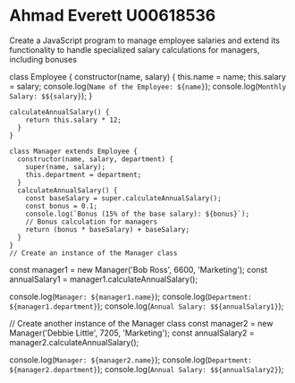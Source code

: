 # Ahmad Everett U00618536
Create a JavaScript program to manage employee salaries and extend its functionality to handle specialized salary calculations for managers, including bonuses

class Employee {
    constructor(name, salary) {
      this.name = name;
      this.salary = salary;
      console.log(`Name of the Employee: ${name}`);
      console.log(`Monthly Salary: $${salary}`);
    }

    calculateAnnualSalary() {
        return this.salary * 12;
      }
    }
    
    class Manager extends Employee {
      constructor(name, salary, department) {
        super(name, salary);
        this.department = department;
      }
      calculateAnnualSalary() {
        const baseSalary = super.calculateAnnualSalary();
        const bonus = 0.1; 
        console.log(`Bonus (15% of the base salary): ${bonus}`);
        // Bonus calculation for managers
        return (bonus * baseSalary) + baseSalary;
      }
    }
    // Create an instance of the Manager class
const manager1 = new Manager('Bob Ross', 6600, 'Marketing');
const annualSalary1 = manager1.calculateAnnualSalary();

console.log(`Manager: ${manager1.name}`);
console.log(`Department: ${manager1.department}`);
console.log(`Annual Salary: $${annualSalary1}`);

// Create another instance of the Manager class
const manager2 = new Manager('Debbie Little', 7205, 'Marketing');
const annualSalary2 = manager2.calculateAnnualSalary();

console.log(`Manager: ${manager2.name}`);
console.log(`Department: ${manager2.department}`);
console.log(`Annual Salary: $${annualSalary2}`);
